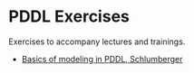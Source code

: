 # PDDL Exercises

Exercises to accompany lectures and trainings.

- [Basics of modeling in PDDL, Schlumberger](schlumberger/)
